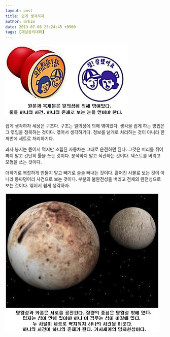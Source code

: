 ```yaml
---
layout: post
title: 쉽게 생각하자
author: drkim
date: 2013-07-08 23:24:45 +0900
tags: [깨달음의대화]
---
```

 ![](/files/attach/images/198/700/367/0880.jpg)


  


쉽게 생각하자 세상은 구조다. 구조는 일의성에 의해 엮여있다. 생각을 쉽게 하는 방법은 그 엮임을 정복하는 것이다. 엮어서 생각하기다. 정보를 낱개로 처리하는 것이 아니라 한꺼번에 세트로 처리하기다. 


  


과자 봉지는 뜯어서 먹지만 조립된 자동차는 그대로 운전하면 된다. 그것은 머리를 쥐어짜지 말고 간단히 툴을 쓰는 것이다. 분석하지 말고 직관하는 것이다. 텍스트를 버리고 모형을 쓰는 것이다. 


  


더하기로 복잡하게 만들지 말고 빼기로 술술 빼내는 것이다. 흩어진 사물로 보는 것이 아니라 통짜덩어리 사건으로 보는 것이다. 부분의 불완전성을 버리고 전체의 완전성으로 보는 것이다. 엮어서 쉽게 생각하자. 


  




![](/files/attach/images/198/700/367/123u.JPG)